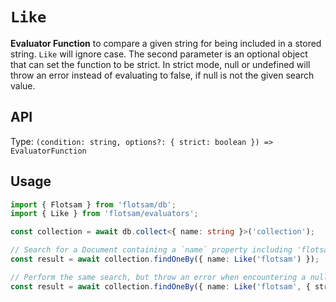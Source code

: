 <!-- @format -->

# `Like`

**Evaluator Function** to compare a given string for being included in a stored string. `Like` will ignore case.
The second parameter is an optional object that can set the function to be
strict. In strict mode, null or undefined will throw an error instead of evaluating to false, if null is not
the given search value.

## API

Type: `(condition: string, options?: { strict: boolean }) => EvaluatorFunction`

## Usage

```ts
import { Flotsam } from 'flotsam/db';
import { Like } from 'flotsam/evaluators';

const collection = await db.collect<{ name: string }>('collection');

// Search for a Document containing a `name` property including 'flotsam'
const result = await collection.findOneBy({ name: Like('flotsam') });

// Perform the same search, but throw an error when encountering a null or undefined value
const result = await collection.findOneBy({ name: Like('flotsam', { strict: true }) });
```
